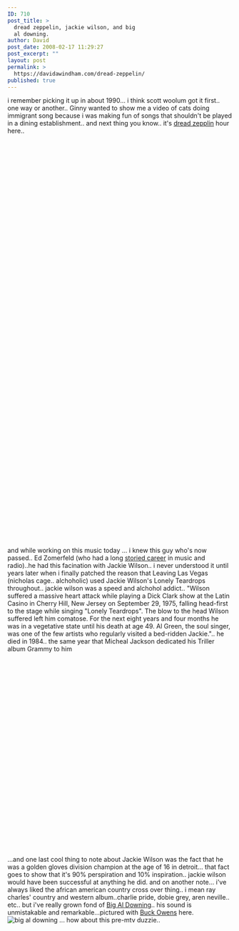 ```yaml
---
ID: 710
post_title: >
  dread zeppelin, jackie wilson, and big
  al downing.
author: David
post_date: 2008-02-17 11:29:27
post_excerpt: ""
layout: post
permalink: >
  https://davidawindham.com/dread-zeppelin/
published: true
---
```

i remember picking it up in about 1990... i think scott woolum got it first.. one way or another.. Ginny wanted to show me a video of cats doing immigrant song because i was making fun of songs that shouldn't be played in a dining establishment.. and next thing you know.. it's <a href="http://www.dreadzeppelin.com/">dread zepplin</a> hour here..
<object width="625" height="455"><param name="movie" value="http://www.youtube.com/v/3CO7FPU7a2g&rel=1"></param><param name="wmode" value="transparent"></param><embed src="http://www.youtube.com/v/3CO7FPU7a2g&rel=1" type="application/x-shockwave-flash" wmode="transparent" width="625" height="455"></embed></object>
<object width="625" height="455"><param name="movie" value="http://www.youtube.com/v/7eHfl0q_wug&rel=1"></param><param name="wmode" value="transparent"></param><embed src="http://www.youtube.com/v/7eHfl0q_wug&rel=1" type="application/x-shockwave-flash" wmode="transparent" width="625" height="455"></embed></object>

and while working on this music today ... i knew this guy who's now passed.. Ed Zomerfeld (who had a long <a href="http://www.abscdj.com/deceasedmembers/index.htm">storied career</a> in music and radio)..he had this facination with Jackie Wilson.. i never understood it until years later when i finally patched the reason that Leaving Las Vegas (nicholas cage.. alchoholic)  used Jackie Wilson's Lonely Teardrops throughout.. jackie wilson was a speed and alchohol addict.. "Wilson suffered a massive heart attack while playing a Dick Clark show at the Latin Casino in Cherry Hill, New Jersey on September 29, 1975, falling head-first to the stage while singing "Lonely Teardrops". The blow to the head Wilson suffered left him comatose. For the next eight years and four months he was in a vegetative state until his death at age 49. Al Green, the soul singer, was one of the few artists who regularly visited a bed-ridden Jackie.".. he died in 1984.. the same year that Micheal Jackson dedicated his Triller album Grammy to him
<object width="625" height="455"><param name="movie" value="http://www.youtube.com/v/SWLqiSUb-8w&rel=1"></param><param name="wmode" value="transparent"></param><embed src="http://www.youtube.com/v/SWLqiSUb-8w&rel=1" type="application/x-shockwave-flash" wmode="transparent" width="625" height="455"></embed></object>
...and one last cool thing to note about Jackie Wilson was the fact that he was a golden gloves division champion at the age of 16 in detroit... that fact goes to show that it's 90% perspiration and 10% inspiration.. jackie wilson would have been successful at anything he did.
and on another note... i've always liked the african american country cross over thing.. i mean ray charles' country and western album..charlie pride, dobie grey, aren neville.. etc.. but i've really grown fond of <a href="http://www.bigaldowning.com/">Big Al Downing</a>.. his sound is unmistakable and remarkable...pictured with <a href="http://en.wikipedia.org/wiki/Buck_Owens">Buck Owens</a> here.
<img src="http://davidawindham.com/images/bigal.png" alt="big al downing" />
... how about this pre-mtv duzzie..
<object width="625" height="455"><param name="movie" value="http://www.youtube.com/v/Y4_ioBiMhvQ&rel=1"></param><param name="wmode" value="transparent"></param><embed src="http://www.youtube.com/v/Y4_ioBiMhvQ&rel=1" type="application/x-shockwave-flash" wmode="transparent" width="625" height="455"></embed></object>